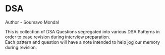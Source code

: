 # DSA
Author - Soumavo Mondal

This is collection of DSA Questions segregated into various DSA Patterns in order to ease revision during interview preparation.</br>
Each pattern and question will have a note intended to help jog our memory during revision.
